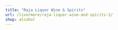 ```yaml
---
title: "Raja Liquor Wine & Spirits"
url: /livermore/raja-liquor-wine-and-spirits-2/
shop: alcohol
---
```

